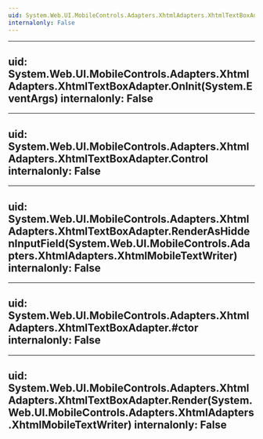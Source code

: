 ```yaml
---
uid: System.Web.UI.MobileControls.Adapters.XhtmlAdapters.XhtmlTextBoxAdapter
internalonly: False
---
```


---
uid: System.Web.UI.MobileControls.Adapters.XhtmlAdapters.XhtmlTextBoxAdapter.OnInit(System.EventArgs)
internalonly: False
---

---
uid: System.Web.UI.MobileControls.Adapters.XhtmlAdapters.XhtmlTextBoxAdapter.Control
internalonly: False
---

---
uid: System.Web.UI.MobileControls.Adapters.XhtmlAdapters.XhtmlTextBoxAdapter.RenderAsHiddenInputField(System.Web.UI.MobileControls.Adapters.XhtmlAdapters.XhtmlMobileTextWriter)
internalonly: False
---

---
uid: System.Web.UI.MobileControls.Adapters.XhtmlAdapters.XhtmlTextBoxAdapter.#ctor
internalonly: False
---

---
uid: System.Web.UI.MobileControls.Adapters.XhtmlAdapters.XhtmlTextBoxAdapter.Render(System.Web.UI.MobileControls.Adapters.XhtmlAdapters.XhtmlMobileTextWriter)
internalonly: False
---
